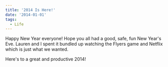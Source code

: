 ```yaml
---
title: '2014 Is Here!'
date: '2014-01-01'
tags:
  - Life
---
```


Happy New Year everyone! Hope you all had a good, safe, fun New Year's Eve. Lauren and I spent it bundled up watching the Flyers game and Netflix which is just what we wanted.
<!-- excerpt -->

Here's to a great and productive 2014!
